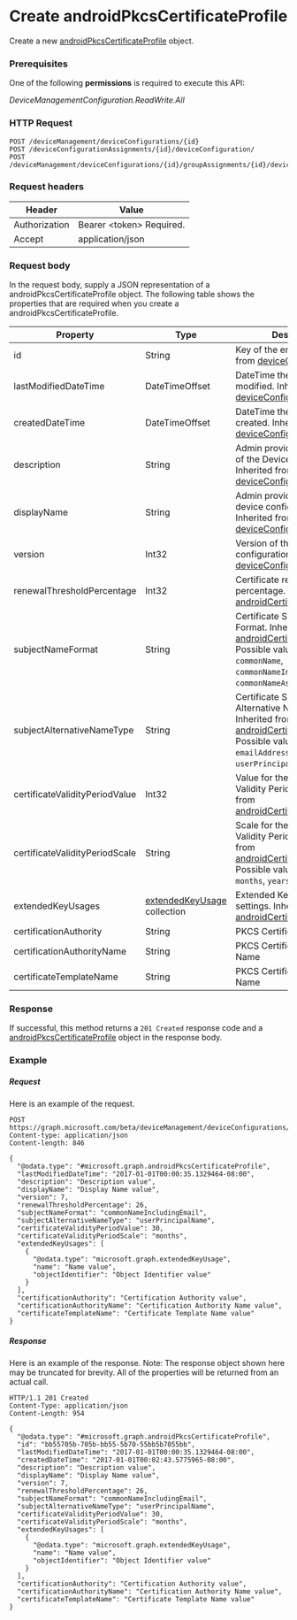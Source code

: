 ﻿# Create androidPkcsCertificateProfile
Create a new [androidPkcsCertificateProfile](../resources/intune_deviceconfig_androidpkcscertificateprofile.md) object.
### Prerequisites
One of the following **permissions** is required to execute this API:

*DeviceManagementConfiguration.ReadWrite.All*
### HTTP Request
<!-- {
  "blockType": "ignored"
}
-->
```http
POST /deviceManagement/deviceConfigurations/{id}
POST /deviceConfigurationAssignments/{id}/deviceConfiguration/
POST /deviceManagement/deviceConfigurations/{id}/groupAssignments/{id}/deviceConfiguration/
```

### Request headers
|Header|Value|
|---|---|
|Authorization|Bearer &lt;token&gt; Required.|
|Accept|application/json|

### Request body
In the request body, supply a JSON representation of a androidPkcsCertificateProfile object.
The following table shows the properties that are required when you create a androidPkcsCertificateProfile.

|Property|Type|Description|
|---|---|---|
|id|String|Key of the entity. Inherited from [deviceConfiguration](../resources/intune_deviceconfig_deviceconfiguration.md)|
|lastModifiedDateTime|DateTimeOffset|DateTime the object was last modified. Inherited from [deviceConfiguration](../resources/intune_deviceconfig_deviceconfiguration.md)|
|createdDateTime|DateTimeOffset|DateTime the object was created. Inherited from [deviceConfiguration](../resources/intune_deviceconfig_deviceconfiguration.md)|
|description|String|Admin provided description of the Device Configuration. Inherited from [deviceConfiguration](../resources/intune_deviceconfig_deviceconfiguration.md)|
|displayName|String|Admin provided name of the device configuration. Inherited from [deviceConfiguration](../resources/intune_deviceconfig_deviceconfiguration.md)|
|version|Int32|Version of the device configuration. Inherited from [deviceConfiguration](../resources/intune_deviceconfig_deviceconfiguration.md)|
|renewalThresholdPercentage|Int32|Certificate renewal threshold percentage. Inherited from [androidCertificateProfileBase](../resources/intune_deviceconfig_androidcertificateprofilebase.md)|
|subjectNameFormat|String|Certificate Subject Name Format. Inherited from [androidCertificateProfileBase](../resources/intune_deviceconfig_androidcertificateprofilebase.md) Possible values are: `commonName`, `commonNameIncludingEmail`, `commonNameAsEmail`.|
|subjectAlternativeNameType|String|Certificate Subject Alternative Name Type. Inherited from [androidCertificateProfileBase](../resources/intune_deviceconfig_androidcertificateprofilebase.md) Possible values are: `emailAddress`, `userPrincipalName`.|
|certificateValidityPeriodValue|Int32|Value for the Certificate Validity Period. Inherited from [androidCertificateProfileBase](../resources/intune_deviceconfig_androidcertificateprofilebase.md)|
|certificateValidityPeriodScale|String|Scale for the Certificate Validity Period. Inherited from [androidCertificateProfileBase](../resources/intune_deviceconfig_androidcertificateprofilebase.md) Possible values are: `days`, `months`, `years`.|
|extendedKeyUsages|[extendedKeyUsage](../resources/intune_deviceconfig_extendedkeyusage.md) collection|Extended Key Usage (EKU) settings. Inherited from [androidCertificateProfileBase](../resources/intune_deviceconfig_androidcertificateprofilebase.md)|
|certificationAuthority|String|PKCS Certification Authority|
|certificationAuthorityName|String|PKCS Certification Authority Name|
|certificateTemplateName|String|PKCS Certificate Template Name|



### Response
If successful, this method returns a `201 Created` response code and a [androidPkcsCertificateProfile](../resources/intune_deviceconfig_androidpkcscertificateprofile.md) object in the response body.

### Example
##### Request
Here is an example of the request.
```http
POST https://graph.microsoft.com/beta/deviceManagement/deviceConfigurations/{id}
Content-type: application/json
Content-length: 846

{
  "@odata.type": "#microsoft.graph.androidPkcsCertificateProfile",
  "lastModifiedDateTime": "2017-01-01T00:00:35.1329464-08:00",
  "description": "Description value",
  "displayName": "Display Name value",
  "version": 7,
  "renewalThresholdPercentage": 26,
  "subjectNameFormat": "commonNameIncludingEmail",
  "subjectAlternativeNameType": "userPrincipalName",
  "certificateValidityPeriodValue": 30,
  "certificateValidityPeriodScale": "months",
  "extendedKeyUsages": [
    {
      "@odata.type": "microsoft.graph.extendedKeyUsage",
      "name": "Name value",
      "objectIdentifier": "Object Identifier value"
    }
  ],
  "certificationAuthority": "Certification Authority value",
  "certificationAuthorityName": "Certification Authority Name value",
  "certificateTemplateName": "Certificate Template Name value"
}
```

##### Response
Here is an example of the response. Note: The response object shown here may be truncated for brevity. All of the properties will be returned from an actual call.
```http
HTTP/1.1 201 Created
Content-Type: application/json
Content-Length: 954

{
  "@odata.type": "#microsoft.graph.androidPkcsCertificateProfile",
  "id": "bb55705b-705b-bb55-5b70-55bb5b7055bb",
  "lastModifiedDateTime": "2017-01-01T00:00:35.1329464-08:00",
  "createdDateTime": "2017-01-01T00:02:43.5775965-08:00",
  "description": "Description value",
  "displayName": "Display Name value",
  "version": 7,
  "renewalThresholdPercentage": 26,
  "subjectNameFormat": "commonNameIncludingEmail",
  "subjectAlternativeNameType": "userPrincipalName",
  "certificateValidityPeriodValue": 30,
  "certificateValidityPeriodScale": "months",
  "extendedKeyUsages": [
    {
      "@odata.type": "microsoft.graph.extendedKeyUsage",
      "name": "Name value",
      "objectIdentifier": "Object Identifier value"
    }
  ],
  "certificationAuthority": "Certification Authority value",
  "certificationAuthorityName": "Certification Authority Name value",
  "certificateTemplateName": "Certificate Template Name value"
}
```



